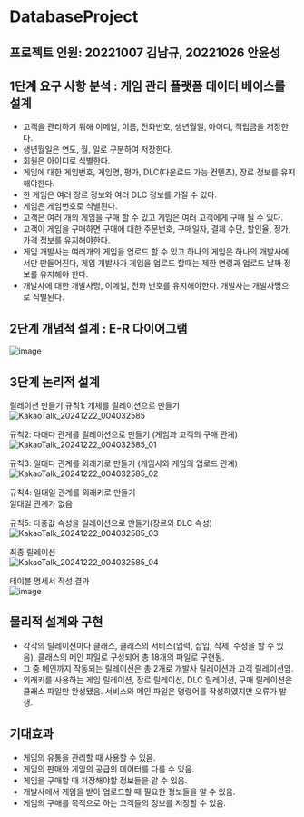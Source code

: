 # DatabaseProject
## 프로젝트 인원: 20221007 김남규, 20221026 안윤성

## 1단계 요구 사항 분석 : 게임 관리 플랫폼 데이터 베이스를 설계 
* 고객을 관리하기 위해 이메일, 이름, 전화번호, 생년월일, 아이디, 적립금을 저장한다.
* 생년월일은 연도, 월, 일로 구분하여 저장한다.
* 회원은 아이디로 식별한다.
* 게임에 대한 게임번호, 게임명, 평가, DLC(다운로드 가능 컨텐츠), 장르 정보를 유지해야한다.
* 한 게임은 여러 장르 정보와 여러 DLC 정보를 가질 수 있다.
*  게임은 게임번호로 식별된다. 
* 고객은 여러 개의 게임을 구매 할 수 있고 게임은 여러 고객에게 구매 될 수 있다.
* 고객이 게임을 구매하면 구매에 대한 주문번호, 구매일자, 결제 수단, 할인율, 정가, 가격 정보를 유지해야한다. 
* 게임 개발사는 여러개의 게임을 업로드 할 수 있고 하나의 게임은 하나의 개발사에서만 만들어진다, 게임 개발사가 게임을 업로드 할때는 제한 연령과 업로드 날짜 정보를 유지해야 한다. 
* 개발사에 대한 개발사명, 이메일, 전화 번호를 유지해야한다. 개발사는 개발사명으로 식별된다.


## 2단계 개념적 설계 : E-R 다이어그램
![image](https://github.com/user-attachments/assets/f0ba1b99-1c51-4404-b9e8-4f77e7f6755d)

## 3단계 논리적 설계
릴레이션 만들기
규칙1: 개체를 릴레이션으로 만들기
![KakaoTalk_20241222_004032585](https://github.com/user-attachments/assets/3fa3e044-c6fd-4384-b292-af6f25403c12)

규칙2: 다대다 관계를 릴레이션으로 만들기 (게임과 고객의 구매 관계)
![KakaoTalk_20241222_004032585_01](https://github.com/user-attachments/assets/76596741-2fce-4897-b9ba-ecf4d8bd8b94)

규칙3: 일대다 관계를 외래키로 만들기 (게임사와 게임의 업로드 관계)
![KakaoTalk_20241222_004032585_02](https://github.com/user-attachments/assets/6e3000ed-b62e-4748-a008-c45b64084bae)

규칙4: 일대일 관계를 외래키로 만들기  
일대일 관계가 없음

규칙5: 다중값 속성을 릴레이션으로 만들기(장르와 DLC 속성)
![KakaoTalk_20241222_004032585_03](https://github.com/user-attachments/assets/0ba8360a-09b6-4202-9bdc-ffe7f66a7534)

최종 릴레이션  
![KakaoTalk_20241222_004032585_04](https://github.com/user-attachments/assets/cab5b695-016a-4bfc-a955-1e0980917a67)
  
테이블 명세서 작성 결과  
![image](https://github.com/user-attachments/assets/7024fedf-f3b9-4919-8117-f30b307fd7f1)

## 물리적 설계와 구현
- 각각의 릴레이션마다 클래스, 클래스의 서비스(입력, 삽입, 삭제, 수정을 할 수 있음), 클래스의 메인 파일로 구성되어 총 18개의 파일로 구현됨.
- 그 중 메인까지 작동되는 릴레이션은 총 2개로 개발사 릴레이션과 고객 릴레이션임.
- 외래키를 사용하는 게임 릴레이션, 장르 릴레이션, DLC 릴레이션, 구매 릴레이션은 클래스 파일만 완성됐음. 서비스와 메인 파일은 명령어를 작성하였지만 오류가 발생.

## 기대효과
- 게임의 유통을 관리할 때 사용할 수 있음.
- 게임의 판매와 게임의 공급의 데이터를 다룰 수 있음.
- 게임을 구매할 때 저장해야할 정보들을 알 수 있음.
- 개발사에서 게임을 받아 업로드할 때 필요한 정보들을 알 수 있음.
- 게임의 구매를 목적으로 하는 고객들의 정보를 저장할 수 있음.
